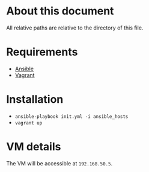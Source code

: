 About this document
===================
All relative paths are relative to the directory of this file.

Requirements
============
- [Ansible](http://ansible.com)
- [Vagrant](https://vagrantup.com)

Installation
============
- `ansible-playbook init.yml -i ansible_hosts`
- `vagrant up`

VM details
==========
The VM will be accessible at `192.168.50.5`.
